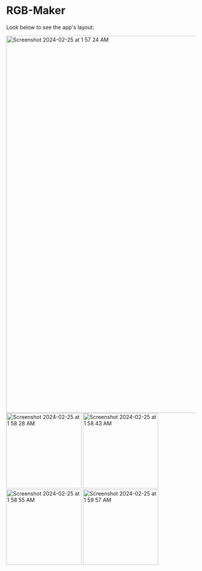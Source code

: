 # RGB-Maker
Look below to see the app's layout:

<img width="1000" alt="Screenshot 2024-02-25 at 1 57 24 AM" src="https://github.com/smkilaru213/RGB-Maker/assets/160697161/31c199fd-309f-4395-80b1-4edfadaf0788">
<img width="200" alt="Screenshot 2024-02-25 at 1 58 28 AM" src="https://github.com/smkilaru213/RGB-Maker/assets/160697161/29112c73-bd8d-4198-b19c-ac0cc91f2444">
<img width="200" alt="Screenshot 2024-02-25 at 1 58 43 AM" src="https://github.com/smkilaru213/RGB-Maker/assets/160697161/19ee3e64-d4c6-48d5-a8b1-d5ad1332bcba">
<img width="200" alt="Screenshot 2024-02-25 at 1 58 55 AM" src="https://github.com/smkilaru213/RGB-Maker/assets/160697161/41ab9306-9450-44eb-b301-a26913c53b24">
<img width="200" alt="Screenshot 2024-02-25 at 1 59 57 AM" src="https://github.com/smkilaru213/RGB-Maker/assets/160697161/a7a7e274-0543-420e-960c-e32af9a8fde2">
